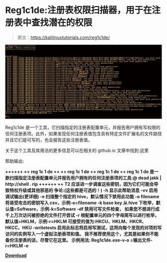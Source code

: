 # Reg1c1de:注册表权限扫描器，用于在注册表中查找潜在的权限

> 原文：<https://kalilinuxtutorials.com/reg1c1de/>

[![](img//4cd420f34522bf254b1eace63f3b91a8.png)](https://1.bp.blogspot.com/-_sdl1kYVhUk/YTD63JA28YI/AAAAAAAAKpo/vaX-2G05yLgNIq1b5LYRjc5evAOod1IMACLcBGAsYHQ/s805/regicide_use-720x340%2B%25281%2529.png)

Reg1c1de 是一个工具，它扫描指定的注册表配置单元，并报告用户拥有写权限的任何注册表项。此外，如果发现任何注册表值包含具有特定文件扩展名的文件路径并且它们是可写的，也会报告这些注册表值。

关于这个工具及其用法的更多信息可以在相关的 github.io 文章中找到:这里

帮助输出:

**++++++ ++ reg 1c 1 de ++ ++ reg 1c 1 de ++ reg 1c 1 de ++ reg 1c 1 de 是一款扫描指定注册表配置单元并报告用户拥有的任何注册表项的工具:@ dead jakk | http://shell . rip ++++++ ++ T2 应该进一步调查这些密钥，因为它们可能会导致特权升级或其他邪恶的
争论:(这些都是可选的！)
-h 显示此帮助消息
-vv 启用调试输出(更详细)
-e 扫描整个指定的 hive，默认情况下禁用此功能
-o filename 将易受攻击的密钥写入 csv，示例-o=filename
-k base key 从 hive 下枚举，默认值=Software，示例-k=Software
-df 禁用可写文件检查， 如果您不想进行成千上万次访问被拒绝的文件打开尝试
-r 根配置单元的四个字母简写以进行枚举，默认值=HKLM，示例-r=HKLM
可接受的值为:HKCU、HKLM、HKCR、HKCC、HKU
-writetests 启用此标志将启用写测试，这将向每个发现的对项的写访问的实例写入一个虚拟注册表项和值。
我不推荐使用这个，尤其是如果你不能备份注册表的话，尽管它在这里。
示例用法:
Reg1c1de.exe-v-o =输出文件-r=HKLM -e**

[**Download**](https://github.com/deadjakk/Reg1c1de)